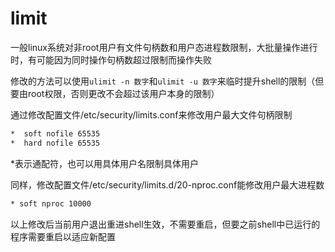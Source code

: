 
# limit

一般linux系统对非root用户有文件句柄数和用户态进程数限制，大批量操作进行时，有可能因为同时操作句柄数超过限制而操作失败

修改的方法可以使用`ulimit -n 数字`和`ulimit -u 数字`来临时提升shell的限制（但要由root权限，否则更改不会超过该用户本身的限制）

通过修改配置文件/etc/security/limits.conf来修改用户最大文件句柄限制

```txt
*  soft nofile 65535
*  hard nofile 65535
```

*表示通配符，也可以用具体用户名限制具体用户

同样，修改配置文件/etc/security/limits.d/20-nproc.conf能修改用户最大进程数

```txt
* soft nproc 10000
```

以上修改后当前用户退出重进shell生效，不需要重启，但要之前shell中已运行的程序需要重启以适应新配置
